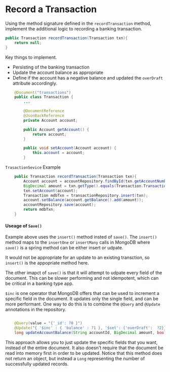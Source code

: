 
# Record a Transaction


Using the method signature defined in the `recordTransaction` method, implement the additional logic to recording a banking transaction.

```java
public Transaction recordTransaction(Transaction txn){
    return null;
}
```

Key things to implement.

* Persisting of the banking transaction
* Update the account balance as appropriate
* Define if the account has a negative balance and updated the `overDraft` attribute accordingly.



```java
    @Document("transactions")
    public class Transaction {
        ...

        @DocumentReference
        @JsonBackReference
        private Account account;

        public Account getAccount() {
            return account;
        }

        public void setAccount(Account account) {
            this.account = account;
        }
```

`TrasactionSevice` Example

```java
    public Transaction recordTransaction(Transaction txn){
        Account account = accountRepository.findById(txn.getAccountNumber()).get();
        BigDecimal amount = txn.getType().equals(Transaction.TransactionType.CREDIT) ? txn.getAmount() : txn.getAmount().multiply(BigDecimal.valueOf(-1L));
        txn.setAccount(account);
        Transaction mdbTxn = transactionRepository.insert(txn);
        account.setBalance(account.getBalance().add(amount));
        accountRepository.save(account);
        return mdbTxn;
    }
```

#### Useage of `Save()`

Example above uses the `insert()` method insted of `save()`. The `insert()` method maps to the `insertOne` or `insertMany` calls in MongoDB where `save()` is a spring method can be either insert or udpate.

It would not be appropriate for an update to an existing transction, so `insert()` is the appopriate method here.

The other imapct of `save()` is that it will attempt to udpate every field of the document. This can be slower performing and not idempotent, which can be critical in a banking type app.

`$inc` is one operator that MongoDB offers that can be used to increment a specific field in the document. It updates only the single field, and can be more performant.   One way to do this is to combine the `@Query` and `@Update` annotations in the repository.


```java

    @Query(value = "{'_id': ?0 }")
    @Update("{ '$inc' : { 'balance' : ?1 }, '$set': {'overDraft':  ?2}}")
    long updateAccountBalance(String accountId, BigDecimal amount, boolean overLimit);

```
This approach allows you to just update the specific fields that you want,  instead of the entire document. It also doesn't require that the document be read into memory first in order to be updated.  Notice that this method does not return an object, but instead a `Long` representing the number of successfully updated records. 
